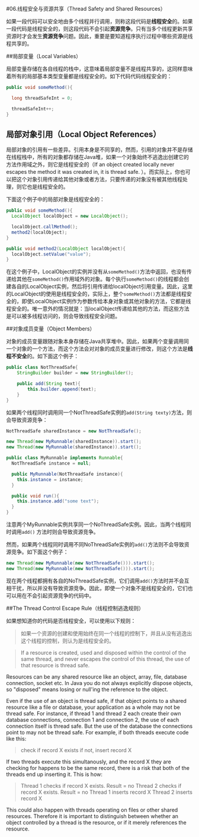 #06.线程安全与资源共享（Thread Safety and Shared Resources）


如果一段代码可以安全地由多个线程并行调用，则称这段代码是**线程安全**的。如果一段代码是线程安全的，则这段代码不会引起**资源竞争**。只有当多个线程更新共享资源时才会发生**资源竞争**问题。因此，重要是要知道程序执行过程中哪些资源是线程共享的。

##局部变量（Local Variables）

局部变量存储在各自线程的栈中，这意味着局部变量不是线程共享的，这同样意味着所有的局部基本类型变量都是线程安全的。如下代码代码线程安全的：

```Java
public void someMethod(){

  long threadSafeInt = 0;

  threadSafeInt++;
}
```

## 局部对象引用（Local Object References）

 局部对象的引用有一些差异。引用本身是不同享的，然而，引用的对象并不是存储在线程栈中，所有的对象都存储在Java堆，如果一个对象始终不逃逸出创建它的方法作用域之外，则它是线程安全的（If an object created locally never escapes the method it was created in, it is thread safe. ）。而实际上，你也可以把这个对象引用传递给其他对象或者方法，只要传递的对象没有被其他线程处理，则它也是线程安全的。

下面这个例子中的局部对象是线程安全的：

```Java
public void someMethod(){
  LocalObject localObject = new LocalObject();

  localObject.callMethod();
  method2(localObject);
}

public void method2(LocalObject localObject){
  localObject.setValue("value");
}
```

在这个例子中，LocalObject的实例并没有从`someMethod()`方法中返回，也没有传递给其他在`someMethod()`作用域外的对象。每个执行`someMethod()`的线程都会创建各自的LocalObject实例，然后将引用传递给localObject引用变量。因此，这里的LocalObject的使用是线程安全的，实际上，整个`someMethod()`方法都是线程安全的，即使LocalObject实例作为参数传给本身对象或其他对象的方法，它都是线程安全的。唯一意外的情况就是：当localObject传递给其他的方法，而这些方法是可以被多线程访问的，则会导致线程安全问题。


##对象成员变量（Object Members）

对象的成员变量跟随对象本身存储在Java共享堆中。因此，如果两个变量调用同一个对象的一个方法，而这个方法会对对象的成员变量进行修改，则这个方法是**线程不安全**的。如下面这个例子：


```Java
public class NotThreadSafe{
    StringBuilder builder = new StringBuilder();

    public add(String text){
        this.builder.append(text);
    }
}
```

如果两个线程同时调用同一个NotThreadSafe实例的`add(String texty)`方法，则会导致资源竞争：

```Java
NotThreadSafe sharedInstance = new NotThreadSafe();

new Thread(new MyRunnable(sharedInstance)).start();
new Thread(new MyRunnable(sharedInstance)).start();

public class MyRunnable implements Runnable{
  NotThreadSafe instance = null;

  public MyRunnable(NotThreadSafe instance){
    this.instance = instance;
  }

  public void run(){
    this.instance.add("some text");
  }
}
```

注意两个MyRunnable实例共享同一个NoThreadSafe实例。因此，当两个线程同时调用`add()` 方法时则会导致资源竞争。

然而，如果两个线程同时调用不同NoThreadSafe实例的`add()`方法则不会导致资源竞争。如下面这个例子：


```Java
new Thread(new MyRunnable(new NotThreadSafe())).start();
new Thread(new MyRunnable(new NotThreadSafe())).start();
```

现在两个线程都拥有各自的NoThreadSafe实例，它们调用`add()`方法时并不会互相干扰，所以并没有导致资源竞争。因此，即使一个对象不是线程安全的，它们也可以用在不会引起资源竞争的代码中。


##The Thread Control Escape Rule（线程控制逃逸规则）

如果想知道你的代码是否线程安全，可以使用以下规则：

> 如果一个资源的创建和使用始终在同一个线程的控制下，并且从没有逃逸出这个线程的控制，则认为是线程安全的。


>If a resource is created, used and disposed within the control of the same thread, and never escapes the control of this thread, the use of that resource is thread safe.

Resources can be any shared resource like an object, array, file, database connection, socket etc. In Java you do not always explicitly dispose objects, so "disposed" means losing or null'ing the reference to the object.

Even if the use of an object is thread safe, if that object points to a shared resource like a file or database, your application as a whole may not be thread safe. For instance, if thread 1 and thread 2 each create their own database connections, connection 1 and connection 2, the use of each connection itself is thread safe. But the use of the database the connections point to may not be thread safe. For example, if both threads execute code like this:

> check if record X exists
> if not, insert record X

If two threads execute this simultanously, and the record X they are checking for happens to be the same record, there is a risk that both of the threads end up inserting it. This is how:

> Thread 1 checks if record X exists. Result = no
> Thread 2 checks if record X exists. Result = no
> Thread 1 inserts record X
> Thread 2 inserts record X

This could also happen with threads operating on files or other shared resources. Therefore it is important to distinguish between whether an object controlled by a thread is the resource, or if it merely references the resource.